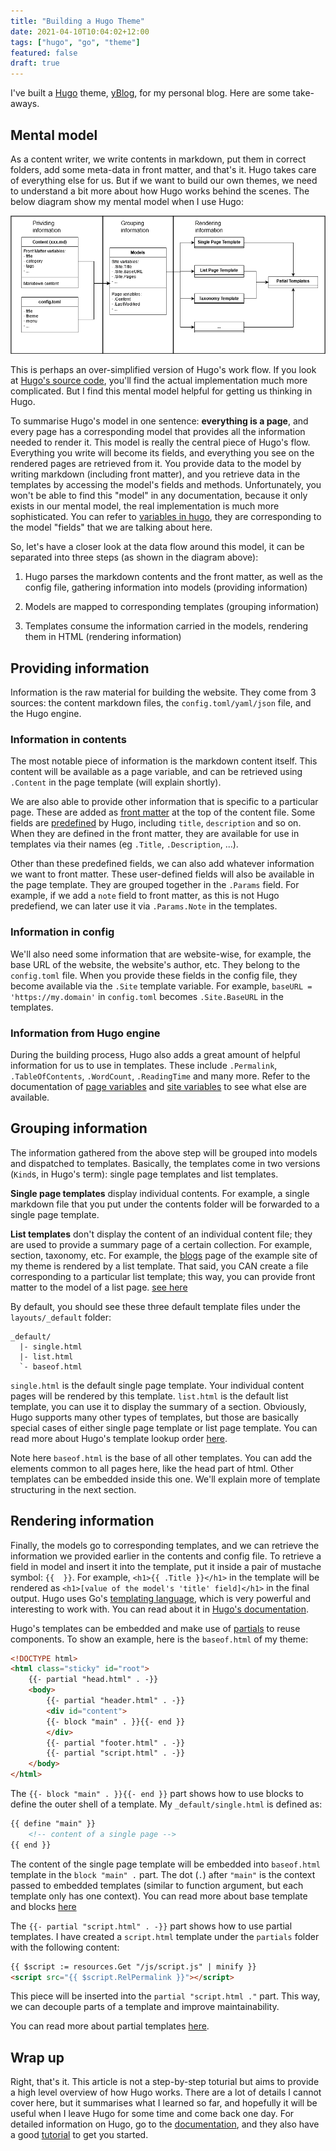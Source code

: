 ```yaml
---
title: "Building a Hugo Theme"
date: 2021-04-10T10:04:02+12:00
tags: ["hugo", "go", "theme"]
featured: false
draft: true
---
```


I've built a [Hugo](https://gohugo.io/) theme, [yBlog](https://coderyihaowang.github.io/yBlog), for my personal blog. Here are some take-aways.

## Mental model

As a content writer, we write contents in markdown, put them in correct folders, add some meta-data in front matter, and that's it. Hugo takes care of everything else for us. But if we want to build our own themes, we need to understand a bit more about how Hugo works behind the scenes. The below diagram show my mental model when I use Hugo:

![](./Hugo-mental-model.png)

This is perhaps an over-simplified version of Hugo's work flow. If you look at [Hugo's source code](https://github.com/gohugoio/hugo), you'll find the actual implementation much more complicated. But I find this mental model helpful for getting us thinking in Hugo. 

To summarise Hugo's model in one sentence: **everything is a page**, and every page has a corresponding model that provides all the information needed to render it. This model is really the central piece of Hugo's flow. Everything you write will become its fields, and everything you see on the rendered pages are retrieved from it. You provide data to the model by writing markdown (including front matter), and you retrieve data in the templates by accessing the model's fields and methods. Unfortunately, you won't be able to find this "model" in any documentation, because it only exists in our mental model, the real implementation is much more sophisticated. You can refer to [variables in hugo](https://gohugo.io/variables/), they are corresponding to the model "fields" that we are talking about here.

So, let's have a closer look at the data flow around this model, it can be separated into three steps (as shown in the diagram above):

1. Hugo parses the markdown contents and the front matter, as well as the config file, gathering information into models (providing information)

2. Models are mapped to corresponding templates (grouping information)

3. Templates consume the information carried in the models, rendering them in HTML (rendering information)

## Providing information

Information is the raw material for building the website. They come from 3 sources: the content markdown files, the `config.toml/yaml/json` file, and the Hugo engine.

### Information in contents

The most notable piece of information is the markdown content itself. This content will be available as a page variable, and can be retrieved using `.Content` in the page template (will explain shortly).

We are also able to provide other information that is specific to a particular page. These are added as [front matter](https://gohugo.io/content-management/front-matter) at the top of the content file. Some fields are [predefined](https://gohugo.io/content-management/front-matter#front-matter-formats) by Hugo, including `title`, `description` and so on. When they are defined in the front matter, they are available for use in templates via their names (eg `.Title`, `.Description`, ...). 

Other than these predefined fields, we can also add whatever information we want to front matter. These user-defined fields will also be available in the page template. They are grouped together in the `.Params` field. For example, if we add a `note` field to front matter, as this is not Hugo predefiend, we can later use it via `.Params.Note` in the templates.

### Information in config

We'll also need some information that are website-wise, for example, the base URL of the website, the website's author, etc. They belong to the `config.toml` file. When you provide these fields in the config file, they become available via the `.Site` template variable. For example, `baseURL = 'https://my.domain'` in `config.toml` becomes `.Site.BaseURL` in the templates.

### Information from Hugo engine

During the building process, Hugo also adds a great amount of helpful information for us to use in templates. These include `.Permalink`, `.TableOfContents`, `.WordCount`, `.ReadingTime` and many more. Refer to the documentation of [page variables](https://gohugo.io/variables/page/) and [site variables](https://gohugo.io/variables/site/) to see what else are available.

## Grouping information

The information gathered from the above step will be grouped into models and dispatched to templates. Basically, the templates come in two versions (`Kind`s, in Hugo's term): single page templates and list templates.

**Single page templates** display individual contents. For example, a single markdown file that you put under the contents folder will be forwarded to a single page template.

**List templates** don't display the content of an individual content file; they are used to provide a summary page of a certain collection. For example, section, taxonomy, etc. For example, the [blogs](https://coderyihaowang.github.io/yBlog/blog) page of the example site of my theme is rendered by a list template. That said, you CAN create a file corresponding to a particular list template; this way, you can provide front matter to the model of a list page. [see here](https://gohugo.io/templates/lists/#add-content-and-front-matter-to-list-pages)

By default, you should see these three default template files under the `layouts/_default` folder:

```
_default/
  |- single.html
  |- list.html
  `- baseof.html
```

`single.html` is the default single page template. Your individual content pages will be rendered by this template. `list.html` is the default list template, you can use it to display the summary of a section. Obviously, Hugo supports many other types of templates, but those are basically special cases of either single page template or list page template. You can read more about Hugo's template lookup order [here](https://gohugo.io/templates/lookup-order/).

Note here `baseof.html` is the base of all other templates. You can add the elements common to all pages here, like the head part of html. Other templates can be embedded inside this one. We'll explain more of template structuring in the next section.

## Rendering information

Finally, the models go to corresponding templates, and we can retrieve the information we provided earlier in the contents and config file. To retrieve a field in model and insert it into the template, put it inside a pair of mustache symbol: `{{  }}`. For example, `<h1>{{ .Title }}</h1>` in the template will be rendered as `<h1>[value of the model's 'title' field]</h1>` in the final output. Hugo uses Go's [templating language](https://golang.org/pkg/text/template/), which is very powerful and interesting to work with. You can read about it in [Hugo's documentation](https://gohugo.io/templates/introduction/).

Hugo's templates can be embedded and make use of [partials](https://gohugo.io/templates/partials/) to reuse components. To show an example, here is the `baseof.html` of my theme:

```html
<!DOCTYPE html>
<html class="sticky" id="root">
    {{- partial "head.html" . -}}
    <body>
        {{- partial "header.html" . -}}
        <div id="content">
        {{- block "main" . }}{{- end }}
        </div>
        {{- partial "footer.html" . -}}
        {{- partial "script.html" . -}}
    </body>
</html>
```

The `{{- block "main" . }}{{- end }}` part shows how to use blocks to define the outer shell of a template. My `_default/single.html` is defined as:

```html
{{ define "main" }}
    <!-- content of a single page -->
{{ end }}
```

The content of the single page template will be embedded into `baseof.html` template in the `block "main" .` part. The dot (`.`) after `"main"` is the context passed to embedded templates (similar to function argument, but each template only has one context). You can read more about base template and blocks [here](https://gohugo.io/templates/base/)

The `{{- partial "script.html" . -}}` part shows how to use partial templates. I have created a `script.html` template under the `partials` folder with the following content:

```html
{{ $script := resources.Get "/js/script.js" | minify }}
<script src="{{ $script.RelPermalink }}"></script>
```

This piece will be inserted into the `partial "script.html ."` part. This way, we can decouple parts of a template and improve maintainability.

You can read more about partial templates [here](https://gohugo.io/templates/partials/).

## Wrap up

Right, that's it. This article is not a step-by-step toturial but aims to provide a high level overview of how Hugo works. There are a lot of details I cannot cover here, but it summarises what I learned so far, and hopefully it will be useful when I leave Hugo for some time and come back one day. For detailed information on Hugo, go to the [documentation](https://gohugo.io/documentation/), and they also have a good [tutorial](https://gohugo.io/getting-started/quick-start/) to get you started.